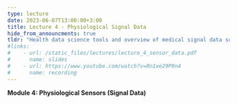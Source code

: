 ```yaml
---
type: lecture
date: 2023-06-07T13:00:00+3:00
title: Lecture 4 - Physiological Signal Data
hide_from_announcments: true
tldr: "Health data science tools and overview of medical signal data such as EEGs"
#links: 
#    - url: /static_files/lectures/lecture_4_sensor_data.pdf
#      name: slides 
#    - url: https://www.youtube.com/watch?v=Rn1xe29P0n4
#      name: recording
---
```

<strong>Module 4: Physiological Sensors (Signal Data)</strong>
